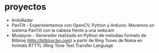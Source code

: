 proyectos
=========

  * ArduRadar
  * PanTilt - Experimentamos con OpenCV, Python y Arduino. Movemos un sistema PanTilt con la cabeza frente a una webcam
  * Musipyno - Generador realizado en Python de melodias formato de Bitbloq (http://bitbloq.bq.com) a partir de Ring Tones de Nokia en formato RTTTL (Ring Tone Text Transfer Language
